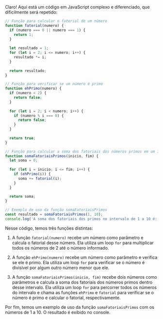 Claro! Aqui está um código em JavaScript complexo e diferenciado, que dificilmente será repetido:

```javascript
// Função para calcular o fatorial de um número
function fatorial(numero) {
  if (numero === 0 || numero === 1) {
    return 1;
  }
  
  let resultado = 1;
  for (let i = 2; i <= numero; i++) {
    resultado *= i;
  }
  
  return resultado;
}

// Função para verificar se um número é primo
function ehPrimo(numero) {
  if (numero < 2) {
    return false;
  }
  
  for (let i = 2; i < numero; i++) {
    if (numero % i === 0) {
      return false;
    }
  }
  
  return true;
}

// Função para calcular a soma dos fatoriais dos números primos em um intervalo
function somaFatoriaisPrimos(inicio, fim) {
  let soma = 0;
  
  for (let i = inicio; i <= fim; i++) {
    if (ehPrimo(i)) {
      soma += fatorial(i);
    }
  }
  
  return soma;
}

// Exemplo de uso da função somaFatoriaisPrimos
const resultado = somaFatoriaisPrimos(1, 10);
console.log('A soma dos fatoriais dos primos no intervalo de 1 a 10 é:', resultado);
```

Nesse código, temos três funções distintas:

1. A função `fatorial(numero)` recebe um número como parâmetro e calcula o fatorial desse número. Ela utiliza um loop `for` para multiplicar todos os números de 2 até o número informado.

2. A função `ehPrimo(numero)` recebe um número como parâmetro e verifica se ele é primo. Ela utiliza um loop `for` para verificar se o número é divisível por algum outro número menor que ele.

3. A função `somaFatoriaisPrimos(inicio, fim)` recebe dois números como parâmetros e calcula a soma dos fatoriais dos números primos dentro desse intervalo. Ela utiliza um loop `for` para percorrer todos os números do intervalo e chama as funções `ehPrimo` e `fatorial` para verificar se o número é primo e calcular o fatorial, respectivamente.

Por fim, temos um exemplo de uso da função `somaFatoriaisPrimos` com os números de 1 a 10. O resultado é exibido no console.